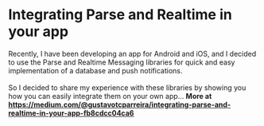# Integrating Parse and Realtime in your app

Recently, I have been developing an app for Android and iOS, and I decided to use the Parse and Realtime Messaging libraries for quick and easy implementation of a database and push notifications. <br><br>
So I decided to share my experience with these libraries by showing you how you can easily integrate them on your own app... <b>More at https://medium.com/@gustavotcparreira/integrating-parse-and-realtime-in-your-app-fb8cdcc04ca6</b>
